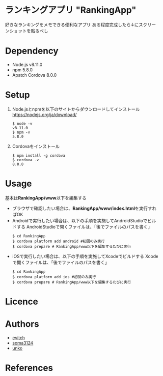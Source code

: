 # ランキングアプリ "RankingApp"
好きなランキングをメモできる便利なアプリ
ある程度完成したら↓にスクリーンショットを貼るべし

# Dependency
- Node.js v8.11.0
- npm 5.8.0
- Apatch Cordova 8.0.0

# Setup
1. Node.jsとnpmを以下のサイトからダウンロードしてインストール
https://nodejs.org/ja/download/
    ```
    $ node -v
    v8.11.0
    $ npm -v
    5.8.0
    ```
2. Cordovaをインストール
    ```
    $ npm install -g cordova
    $ cordova -v
    8.0.0
    ```

# Usage
基本は**RankingApp/www**以下を編集する

- ブラウザで確認したい場合は、**RankingApp/www/index.html**を実行すればOK
- Androidで実行したい場合は、以下の手順を実施してAndroidStudioでビルドする
  AndroidStudioで開くファイルは、「後でファイルのパスを書く」
    ```
    $ cd RankingApp
    $ cordova platform add android #初回のみ実行
    $ cordova prepare # RankingApp/www以下を編集するたびに実行
    ```
- iOSで実行したい場合は、以下の手順を実施してXcodeでビルドする
  Xcodeで開くファイルは、「後でファイルのパスを書く」
    ```
    $ cd RankingApp
    $ cordova platform add ios #初回のみ実行
    $ cordova prepare # RankingApp/www以下を編集するたびに実行
    ```

# Licence

# Authors
- [evitch](https://github.com/yuuta040208)
- [soma3124](https://github.com/soma3134)
- [unko]()

# References
